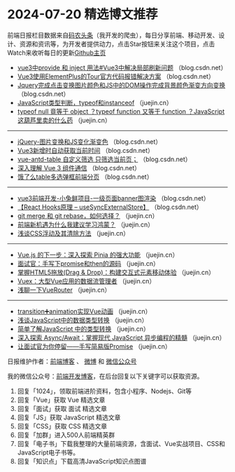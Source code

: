 # 2024-07-20 精选博文推荐

前端日报栏目数据来自[码农头条](http://toutiao.qdkfweb.cn/)（我开发的爬虫），每日分享前端、移动开发、设计、资源和资讯等，为开发者提供动力，点击Star按钮来关注这个项目，点击Watch来收听每日的更新[Github主页](https://github.com/kujian/frontendDaily)
* [vue3中provide 和 inject 用法#Vue3中解决局部刷新问题](https://blog.csdn.net/weixin_45356258/article/details/140550660) （blog.csdn.net）
* [Vue3使用ElementPlus的Tour官方代码报错解决方案](https://blog.csdn.net/weixin_45807466/article/details/140559932) （blog.csdn.net）
* [Jquery完成点击变换图片颜色和JS中的DOM操作完成背景颜色渐变方向变换](https://blog.csdn.net/ZLJ050724/article/details/140558920) （blog.csdn.net）
* [JavaScript类型判断，typeof和instanceof](https://juejin.cn/post/7392654657774731291) （juejin.cn）
* [typeof null 竟等于 object ？typeof function 又等于 function ？JavaScript 这葫芦里卖的什么药](https://juejin.cn/post/7392527720817704996) （juejin.cn）

***
* [jQuery-图片变换和JS变化渐变色](https://blog.csdn.net/Fantasy543210/article/details/140540605) （blog.csdn.net）
* [Vue3新增时自动获取当前时间](https://blog.csdn.net/qq_50684356/article/details/140545429) （blog.csdn.net）
* [vue-antd-table 自定义筛选 只筛选当前页；](https://blog.csdn.net/m0_62651421/article/details/140553560) （blog.csdn.net）
* [深入理解 Vue 3 组件通信](https://blog.csdn.net/kfashfasf/article/details/140545246) （blog.csdn.net）
* [饿了么table多选弹框前端分页](https://blog.csdn.net/jyhoho/article/details/140501815) （blog.csdn.net）

***
* [vue3前端开发-小兔鲜项目-一级页面banner图渲染](https://blog.csdn.net/yrldjsbk/article/details/140552554) （blog.csdn.net）
* [【React Hooks原理 &#8211; useSyncExternalStore】](https://blog.csdn.net/weixin_44273311/article/details/140524382) （blog.csdn.net）
* [git merge 和 git rebase，如何选择？](https://juejin.cn/post/7392513610948640806) （juejin.cn）
* [前端新机遇为什么我建议学习鸿蒙？](https://juejin.cn/post/7393173571969089576) （juejin.cn）
* [浅谈CSS浮动及其清除方法](https://juejin.cn/post/7392244532615413797) （juejin.cn）

***
* [Vue.js 的下一步：深入探索 Pinia 的强大功能](https://juejin.cn/post/7392791237618171913) （juejin.cn）
* [面试官：手写下promise和then的源码](https://juejin.cn/post/7392783748046192703) （juejin.cn）
* [掌握HTML5拖放(Drag &amp; Drop)：构建交互式元素移动体验](https://juejin.cn/post/7392535991972167731) （juejin.cn）
* [Vuex：大型Vue应用的数据流管理者](https://juejin.cn/post/7392513123861577755) （juejin.cn）
* [浅聊一下VueRouter](https://juejin.cn/post/7385388449617969189) （juejin.cn）

***
* [transition➕animation实现Vue动画](https://juejin.cn/post/7392115722867458098) （juejin.cn）
* [浅谈JavaScript中的数据类型转换](https://juejin.cn/post/7392555617200341029) （juejin.cn）
* [简单了解JavaScript 中的类型转换](https://juejin.cn/post/7392513761875345418) （juejin.cn）
* [深入探索 Async/Await：掌握现代 JavaScript 异步编程的精髓](https://juejin.cn/post/7392250499125313570) （juejin.cn）
* [让面试官为你停留——手写简易版Promise](https://juejin.cn/post/7392898777047433235) （juejin.cn）

日报维护作者：[前端博客](https://qdkfweb.cn/) 、 [微博](http://weibo.com/kujian) 和 [微信公众号](https://open.weixin.qq.com/qr/code?username=caibaojian_com)

我的微信公众号：[前端开发博客](https://open.weixin.qq.com/qr/code?username=caibaojian_com)，在后台回复以下关键字可以获取资源。

1. 回复「1024」，领取前端进阶资料，包含小程序、Nodejs、Git等
2. 回复「Vue」获取 Vue 精选文章
3. 回复「面试」获取 面试 精选文章
4. 回复「JS」获取 JavaScript 精选文章
5. 回复「CSS」获取 CSS 精选文章
6. 回复「加群」进入500人前端精英群
7. 回复「电子书」下载我整理的大量前端资源，含面试、Vue实战项目、CSS和JavaScript电子书等。
8. 回复「知识点」下载高清JavaScript知识点图谱